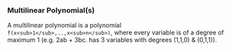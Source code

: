 ### Multilinear Polynomial(s)

A multilinear polynomial is a polynomial `f(x<sub>1</sub>,..,x<sub>n</sub>)`, where every variable is of a degree of maximum 1 (e.g. 2ab + 3bc. has 3 variables with degrees (1,1,0) & (0,1,1)).
